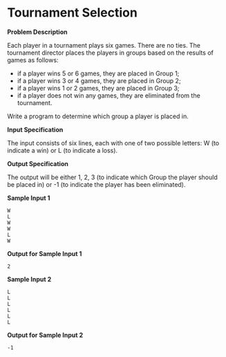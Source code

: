 # Tournament Selection

**Problem Description**

Each player in a tournament plays six games. There are no ties. The tournament director places
the players in groups based on the results of games as follows:
* if a player wins 5 or 6 games, they are placed in Group 1;
* if a player wins 3 or 4 games, they are placed in Group 2;
* if a player wins 1 or 2 games, they are placed in Group 3;
* if a player does not win any games, they are eliminated from the tournament.

Write a program to determine which group a player is placed in.

**Input Specification**

The input consists of six lines, each with one of two possible letters: W (to indicate a win) or L (to
indicate a loss).

**Output Specification**

The output will be either 1, 2, 3 (to indicate which Group the player should be placed in) or -1
(to indicate the player has been eliminated).


**Sample Input 1**

```
W
L
W
W
L
W
```

**Output for Sample Input 1**

```
2
```

**Sample Input 2**

```
L
L
L
L
L
L
```

**Output for Sample Input 2**

```
-1
```

